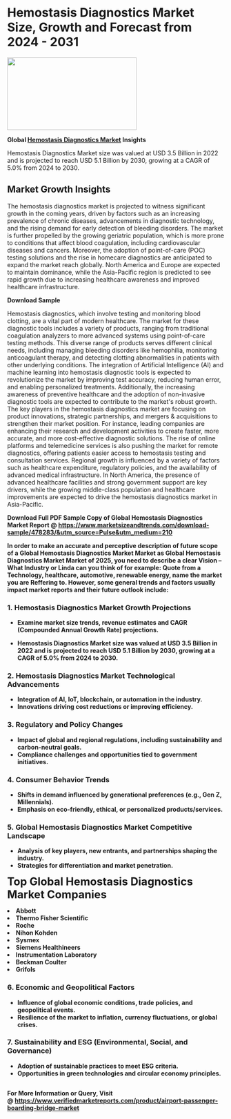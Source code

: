 <H1>Hemostasis Diagnostics Market Size, Growth and Forecast from 2024 - 2031</H1><img class="aligncenter size-medium wp-image-584254" src="https://thirdeyenews.in/wp-content/uploads/2024/09/Global-Market-Research-300x168.jpeg" alt="" width="300" height="168" /><p><strong>Global&nbsp;<a href="https://www.marketsizeandtrends.com/download-sample/478283/&amp;utm_source=Pulse&amp;utm_medium=210">Hemostasis Diagnostics Market</a> Insights</strong></p><p>Hemostasis Diagnostics Market size was valued at USD 3.5 Billion in 2022 and is projected to reach USD 5.1 Billion by 2030, growing at a CAGR of 5.0% from 2024 to 2030.</p><p><h2>Market Growth Insights</h2> <p>The hemostasis diagnostics market is projected to witness significant growth in the coming years, driven by factors such as an increasing prevalence of chronic diseases, advancements in diagnostic technology, and the rising demand for early detection of bleeding disorders. The market is further propelled by the growing geriatric population, which is more prone to conditions that affect blood coagulation, including cardiovascular diseases and cancers. Moreover, the adoption of point-of-care (POC) testing solutions and the rise in homecare diagnostics are anticipated to expand the market reach globally. North America and Europe are expected to maintain dominance, while the Asia-Pacific region is predicted to see rapid growth due to increasing healthcare awareness and improved healthcare infrastructure.</p> <p><strong>Download Sample</strong></p> <p>Hemostasis diagnostics, which involve testing and monitoring blood clotting, are a vital part of modern healthcare. The market for these diagnostic tools includes a variety of products, ranging from traditional coagulation analyzers to more advanced systems using point-of-care testing methods. This diverse range of products serves different clinical needs, including managing bleeding disorders like hemophilia, monitoring anticoagulant therapy, and detecting clotting abnormalities in patients with other underlying conditions. The integration of Artificial Intelligence (AI) and machine learning into hemostasis diagnostic tools is expected to revolutionize the market by improving test accuracy, reducing human error, and enabling personalized treatments. Additionally, the increasing awareness of preventive healthcare and the adoption of non-invasive diagnostic tools are expected to contribute to the market's robust growth. The key players in the hemostasis diagnostics market are focusing on product innovations, strategic partnerships, and mergers & acquisitions to strengthen their market position. For instance, leading companies are enhancing their research and development activities to create faster, more accurate, and more cost-effective diagnostic solutions. The rise of online platforms and telemedicine services is also pushing the market for remote diagnostics, offering patients easier access to hemostasis testing and consultation services. Regional growth is influenced by a variety of factors such as healthcare expenditure, regulatory policies, and the availability of advanced medical infrastructure. In North America, the presence of advanced healthcare facilities and strong government support are key drivers, while the growing middle-class population and healthcare improvements are expected to drive the hemostasis diagnostics market in Asia-Pacific. <p><strong></p><p><span class=""><strong>Download Full PDF Sample Copy of Global Hemostasis Diagnostics Market Report</strong> @ <a href="https://www.marketsizeandtrends.com/download-sample/478283/&amp;utm_source=Pulse&amp;utm_medium=210" target="_blank">https://www.marketsizeandtrends.com/download-sample/478283/&amp;utm_source=Pulse&amp;utm_medium=210</a></span></p><p>In order to make an accurate and perceptive description of future scope of a Global&nbsp;Hemostasis Diagnostics Market Market as Global&nbsp;Hemostasis Diagnostics Market Market of 2025, you need to describe a clear Vision &ndash; What Industry or Linda can you think of for example: Quote from a Technology, healthcare, automotive, renewable energy, name the market you are Reffering to. However, some general trends and factors usually impact market reports and their future outlook include:</p><h3>1.&nbsp;<strong>Hemostasis Diagnostics Market Growth Projections</strong></h3><ul><li>Examine market size trends, revenue estimates and CAGR (Compounded Annual Growth Rate) projections.</li><li><p>Hemostasis Diagnostics Market size was valued at USD 3.5 Billion in 2022 and is projected to reach USD 5.1 Billion by 2030, growing at a CAGR of 5.0% from 2024 to 2030.</p></li></ul><h3>2.&nbsp;<strong>Hemostasis Diagnostics Market Technological Advancements</strong></h3><ul><li>Integration of AI, IoT, blockchain, or automation in the industry.</li><li>Innovations driving cost reductions or improving efficiency.</li></ul><h3>3.&nbsp;<strong>Regulatory and Policy Changes</strong></h3><ul><li>Impact of global and regional regulations, including sustainability and carbon-neutral goals.</li><li>Compliance challenges and opportunities tied to government initiatives.</li></ul><h3>4.&nbsp;<strong>Consumer Behavior Trends</strong></h3><ul><li>Shifts in demand influenced by generational preferences (e.g., Gen Z, Millennials).</li><li>Emphasis on eco-friendly, ethical, or personalized products/services.</li></ul><h3>5.&nbsp;<strong>Global Hemostasis Diagnostics Market Competitive Landscape</strong></h3><ul><li>Analysis of key players, new entrants, and partnerships shaping the industry.</li><li>Strategies for differentiation and market penetration.</li></ul><p data-pm-slice="1 1 []"><span style="color: inherit; font-family: inherit; font-size: 25px;">Top Global Hemostasis Diagnostics Market Companies</span></p><div class="" data-test-id=""><p><li>Abbott</li><li> Thermo Fisher Scientific</li><li> Roche</li><li> Nihon Kohden</li><li> Sysmex</li><li> Siemens Healthineers</li><li> Instrumentation Laboratory</li><li> Beckman Coulter</li><li> Grifols</li></p></div><h3>6.&nbsp;<strong>Economic and Geopolitical Factors</strong></h3><ul><li>Influence of global economic conditions, trade policies, and geopolitical events.</li><li>Resilience of the market to inflation, currency fluctuations, or global crises.</li></ul><h3>7.&nbsp;<strong>Sustainability and ESG (Environmental, Social, and Governance)</strong></h3><ul><li>Adoption of sustainable practices to meet ESG criteria.</li><li>Opportunities in green technologies and circular economy principles.</li></ul><h2><strong style="font-size: 14px;">For More Information or Query, Visit @&nbsp;</strong><a style="background-color: #ffffff; font-size: 14px;" href="https://www.marketsizeandtrends.com/report/hemostasis-diagnostics-market/" target="_blank">https://www.verifiedmarketreports.com/product/airport-passenger-boarding-bridge-market</a></h2>
